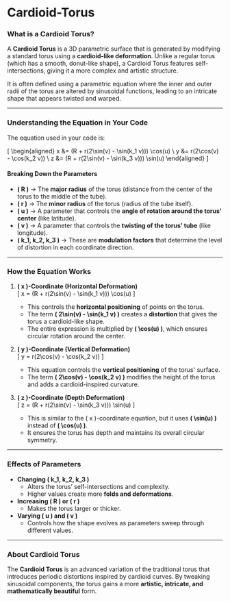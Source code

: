 # Cardioid-Torus

### **What is a Cardioid Torus?**  
A **Cardioid Torus** is a 3D parametric surface that is generated by modifying a standard torus using a **cardioid-like deformation**. Unlike a regular torus (which has a smooth, donut-like shape), a Cardioid Torus features self-intersections, giving it a more complex and artistic structure.

It is often defined using a parametric equation where the inner and outer radii of the torus are altered by sinusoidal functions, leading to an intricate shape that appears twisted and warped.

---

### **Understanding the Equation in Your Code**  

The equation used in your code is:

\[
\begin{aligned}
x &= (R + r(2\sin(v) - \sin(k_1 v))) \cos(u) \\
y &= r(2\cos(v) - \cos(k_2 v)) \\
z &= (R + r(2\sin(v) - \sin(k_3 v))) \sin(u)
\end{aligned}
\]

#### **Breaking Down the Parameters**  
- **\( R \)** → The **major radius** of the torus (distance from the center of the torus to the middle of the tube).  
- **\( r \)** → The **minor radius** of the torus (radius of the tube itself).  
- **\( u \)** → A parameter that controls the **angle of rotation around the torus' center** (like latitude).  
- **\( v \)** → A parameter that controls the **twisting of the torus' tube** (like longitude).  
- **\( k_1, k_2, k_3 \)** → These are **modulation factors** that determine the level of distortion in each coordinate direction.

---

### **How the Equation Works**  

1. **\( x \)-Coordinate (Horizontal Deformation)**  
   \[
   x = (R + r(2\sin(v) - \sin(k_1 v))) \cos(u)
   \]  
   - This controls the **horizontal positioning** of points on the torus.  
   - The term **\( 2\sin(v) - \sin(k_1 v) \)** creates a **distortion** that gives the torus a cardioid-like shape.  
   - The entire expression is multiplied by **\( \cos(u) \)**, which ensures circular rotation around the center.

2. **\( y \)-Coordinate (Vertical Deformation)**  
   \[
   y = r(2\cos(v) - \cos(k_2 v))
   \]  
   - This equation controls the **vertical positioning** of the torus' surface.  
   - The term **\( 2\cos(v) - \cos(k_2 v) \)** modifies the height of the torus and adds a cardioid-inspired curvature.

3. **\( z \)-Coordinate (Depth Deformation)**  
   \[
   z = (R + r(2\sin(v) - \sin(k_3 v))) \sin(u)
   \]  
   - This is similar to the \( x \)-coordinate equation, but it uses **\( \sin(u) \)** instead of **\( \cos(u) \)**.  
   - It ensures the torus has depth and maintains its overall circular symmetry.

---

### **Effects of Parameters**
- **Changing \( k_1, k_2, k_3 \)**  
  - Alters the torus’ self-intersections and complexity.
  - Higher values create more **folds and deformations**.
- **Increasing \( R \) or \( r \)**  
  - Makes the torus larger or thicker.
- **Varying \( u \) and \( v \)**  
  - Controls how the shape evolves as parameters sweep through different values.

---

### **About Cardioid Torus**
The **Cardioid Torus** is an advanced variation of the traditional torus that introduces periodic distortions inspired by cardioid curves. By tweaking sinusoidal components, the torus gains a more **artistic, intricate, and mathematically beautiful** form.
